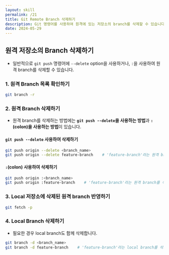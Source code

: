 ```yaml
---
layout: skill
permalink: /21
title: Git Remote Branch 삭제하기
description: Git 명령어를 사용하여 원격에 있는 저장소의 branch를 삭제할 수 있습니다.
date: 2024-05-29
---
```



## 원격 저장소의 Branch 삭제하기

- 일반적으로 `git push` 명령어에 `--delete` option을 사용하거나, `:`을 사용하여 원격 branch를 삭제할 수 있습니다.


### 1. 원격 Branch 목록 확인하기

```bash
git branch -r
```


### 2. 원격 Branch 삭제하기

- 원격 branch를 삭제하는 방법에는 **`git push --delete`을 사용하는 방법**과 **`:`(colon)을 사용하는 방법**이 있습니다.

#### `git push --delete` 사용하여 삭제하기

```bash
git push origin --delete <branch_name>
git push origin --delete feature-branch    # 'feature-branch'라는 원격 branch를 삭제
```

#### `:`(colon) 사용하여 삭제하기

```bash
git push origin :<branch_name>
git push origin :feature-branch    # 'feature-branch'라는 원격 branch를 삭제
```


### 3. Local 저장소에 삭제된 원격 branch 반영하기

```bash
git fetch -p
```


### 4. Local Branch 삭제하기

- 필요한 경우 local branch도 함께 삭제합니다.

```bash
git branch -d <branch_name>
git branch -d feature-branch    # 'feature-branch'라는 local branch를 삭제
```
